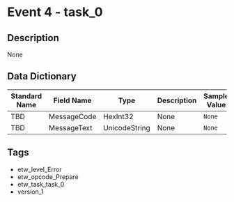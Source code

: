 # Event 4 - task_0

## Description
None

## Data Dictionary
|Standard Name|Field Name|Type|Description|Sample Value|
|---|---|---|---|---|
|TBD|MessageCode|HexInt32|None|`None`|
|TBD|MessageText|UnicodeString|None|`None`|

## Tags
* etw_level_Error
* etw_opcode_Prepare
* etw_task_task_0
* version_1